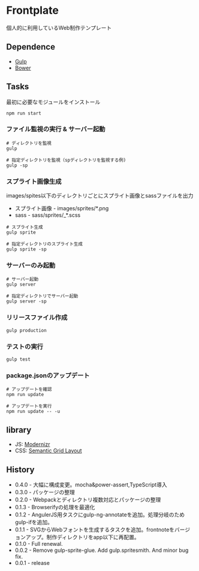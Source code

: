 # Frontplate

個人的に利用しているWeb制作テンプレート

## Dependence

* [Gulp](http://gulpjs.com/)
* [Bower](http://bower.io/)

## Tasks

最初に必要なモジュールをインストール

```
npm run start
```

### ファイル監視の実行 & サーバー起動

```
# ディレクトリを監視
gulp

# 指定ディレクトリを監視（spディレクトリを監視する例)
gulp -sp
```

### スプライト画像生成

images/spites以下のディレクトリごとにスプライト画像とsassファイルを出力

* スプライト画像 - images/sprites/*.png
* sass - sass/sprites/_*.scss

```
# スプライト生成
gulp sprite

# 指定ディレクトリのスプライト生成
gulp sprite -sp
```

### サーバーのみ起動

```
# サーバー起動
gulp server

# 指定ディレクトリでサーバー起動
gulp server -sp
```

### リリースファイル作成

```
gulp production
```

### テストの実行

```
gulp test
```

### package.jsonのアップデート


```
# アップデートを確認
npm run update

# アップデートを実行
npm run update -- -u
```

## library

- JS:   [Modernizr](http://modernizr.com/)
- CSS:  [Semantic Grid Layout](http://gridle.org/)

## History
* 0.4.0 - 大幅に構成変更。mocha&power-assert,TypeScript導入
* 0.3.0 - パッケージの整理
* 0.2.0 - Webpackとディレクトリ複数対応とパッケージの整理
* 0.1.3 - Browserifyの処理を最適化
* 0.1.2 - AngulerJS用タスクにgulp-ng-annotateを追加。処理分岐のためgulp-ifを追加。
* 0.1.1 - SVGからWebフォントを生成するタスクを追加。frontnoteをバージョンアップ。制作ディレクトリをapp以下に再配置。
* 0.1.0 - Full renewal.
* 0.0.2 - Remove gulp-sprite-glue. Add gulp.spritesmith. And minor bug fix.
* 0.0.1 - release